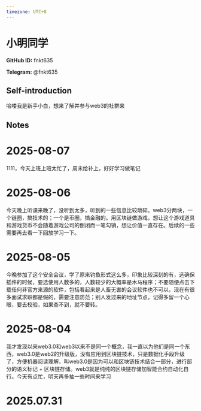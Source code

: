 ```yaml
---
timezone: UTC+8
---
```


# 小明同学

**GitHub ID:** fnkt635

**Telegram:** @fnkt635

## Self-introduction

哈喽我是新手小白，想来了解并参与web3的社群来

## Notes

<!-- Content_START -->
# 2025-08-07

1111，今天上班上班太忙了，周末给补上，好好学习做笔记

# 2025-08-06

今天晚上听课来晚了，没听到太多，听到的一些信息比较琐碎。web3分两块，一个链圈，搞技术的；一个是币圈，搞金融的。用区块链做游戏，想让这个游戏道具和游戏货币不会随着游戏公司的倒闭而一笔勾销，想让价值一直存在。后续的一些需要再去看一下回放学习一下。

# 2025-08-05

今晚参加了这个安全会议，学了原来钓鱼形式这么多，印象比较深刻的有，选确保插件的时候，要选使用人数多的，人数较少的大概率是木马程序；不要随便点击下载任何非官方来源的软件，包括看起来是人畜无害的会议软件也不可以，现在有很多面试求职都是假的，需要注意防范；别人发过来的地址节点，记得多留一个心眼，要去校验，如果查不到，就不要转。

# 2025-08-04

我才发现以来web3.0和web3以来不是同一个概念，我一直以为他们是同一个东西，web3.0是web2的升级版，没有应用到区块链技术，只是数据化手段升级了，方便机器阅读理解，叫web3.0是因为可以和区块链技术结合一部分，进行部分的语义标记 + 区块链存储。web3就是纯纯的区块链存储加智能合约自动化自行。今天有点忙，明天再多抽一些时间来学习


# 2025.07.31


<!-- Content_END -->
